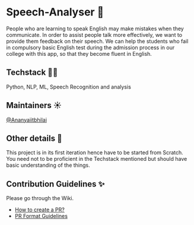 # Speech-Analyser 🎤
People who are learning to speak English may make mistakes when they communicate. In order to assist people talk more effectively, we want to provide them feedback on their speech. We can help the students who fail in compulsory basic English test during the admission process in our college with this app, so that they become fluent in English.

## Techstack 👩‍💻
Python, NLP, ML, Speech Recognition and analysis

## Maintainers ☀️
[@Ananyaiitbhilai](https://github.com/Ananyaiitbhilai) 

## Other details 📑
This project is in its first iteration hence have to be started from Scratch. You need not to be proficient in the Techstack mentioned but should have basic understanding of the things. 

## Contribution Guidelines ✨
Please go through the Wiki. 
- [How to create a PR?](https://github.com/OpenLake/Speech-Analyser/wiki/PR-Format-Guidelines)
- [PR Format Guidelines](https://github.com/OpenLake/Speech-Analyser/wiki/How-to-create-a-PR)
